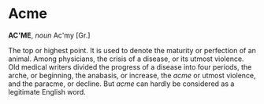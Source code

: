 # Acme

**AC'ME**, _noun_ Ac'my \[Gr.\]

The top or highest point. It is used to denote the maturity or perfection of an animal. Among physicians, the crisis of a disease, or its utmost violence. Old medical writers divided the progress of a disease into four periods, the arche, or beginning, the anabasis, or increase, the _acme_ or utmost violence, and the paracme, or decline. But _acme_ can hardly be considered as a legitimate English word.